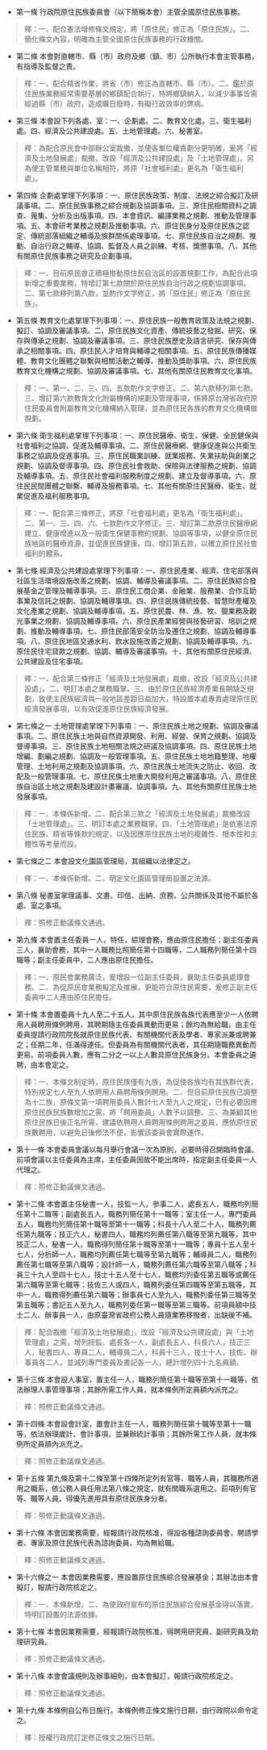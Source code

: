 * 第一條 行政院原住民族委員會（以下簡稱本會）主管全國原住民族事務。

> 釋：一、配合憲法增修條文規定，將「原住民」修正為「原住民族」。二、簡化條文內容，明確為主管全國原住民族事務的行政機關。

* 第二條 本會對直轄市、縣（市）政府及鄉（鎮、市）公所執行本會主管事務，有指導及監督之責。

> 釋：一、配合精省作業，將省（市）修正為直轄市、縣（市）。二、鑑於原住民族業務經常需要基層的鄉鎮配合執行，特將鄉鎮納入，以減少事事皆需經過縣（市）政府，造成曠日廢時，有礙行政效率的弊病。

* 第三條 本會設下列各處、室：一、企劃處。二、教育文化處。三、衛生福利處。四、經濟及公共建設處。五、土地管理處。六、秘書室。

> 釋：為配合原民會中部辦公室裁撤，並使各單位權責劃分更明確，爰將「經濟及土地發展處」裁撤，改設「經濟及公共建設處」及「土地管理處」。另為使主管業務與單位名稱相符，將原「社會福利處」更名為「衛生福利處」。

* 第四條 企劃處掌理下列事項：一、原住民族政策、制度、法規之綜合擬訂及研議事項。二、原住民族事務之綜合規劃及協調事項。三、原住民相關資料之調查、蒐集、分析及出版事項。四、本會資訊、編譯業務之規劃、推動及管理事項。五、本會研考業務之規劃及推動事項。六、原住民身分及原住民族之認定、傳統部落組織之輔導及族群關係處理事項。七、原住民族自治之規劃、推動、自治行政之輔導、協調、監督及人員之訓練、考核、獎懲事項。八、其他有關原住民族事務之研究及企劃事項。

> 釋：一、目前原民會正積極推動原住民自治區的設置規劃工作，為配合此項新增之重要業務，特增訂第七款關於原住民族自治行政之規劃協調事項。二、第七款移列第八款，並酌作文字修正，將「原住民」修正為「原住民族」。

* 第五條 教育文化處掌理下列事項：一、原住民族一般教育政策及法規之規劃、擬訂、協調及審議事項。二、原住民族文化資產、傳統技藝之發掘、研究、保存與傳承之規劃、協調及審議事項。三、原住民族歷史及語言研究、保存與傳承之相關事項。四、原住民人才培育與輔導之相關事項。五、原住民族傳播媒體、教育文化團體之聯繫與相關活動之輔導、推動及獎助事項。六、原住民族教育文化機構之規劃、協調及審議事項。七、其他有關原住民教育文化事項。

> 釋：一、第一、二、三、四、五款酌作文字修正。二、第六款移列第七款。三、增訂第六款教育文化附屬機構的規劃及管理事項，係將原台灣省政府原住民委員會附屬教育文化機構納入管理，並為原住民各族的教育文化機構做挸劃。

* 第六條 衛生福利處掌理下列事項：一、原住民醫療、衛生、保健、全民健保與社會福利之協調、促進及輔導事項。二、原住民醫療網、健康促進與公共衛生事務之協調及促進事項。三、原住民職業訓練、就業服務、失業扶助與創業之規劃、協調及督導事項。四、原住民社會救助、保險與法律服務之規劃、協調及輔導事項。五、原住民社會福利服務制度之規劃、建立及督導事項。六、原住民民間團體之聯繫、輔導及服務事項。七、其他有關原住民醫療、衛生、就業促進及福利服務事項。

> 釋：一、配合第三條修正，將原「社會福利處」更名為「衛生福利處」。二、第一、三、四、六、七款酌作文字修正。三、增訂第二款原住民醫療網建立、健康增進以及一般衛生保健事務的規劃、協調等事項，以健全原住民族地區的醫療資源，並促進民族健康。四、增訂第五款，以確立原住民社會福利的體系。

* 第七條 經濟及公共建設處掌理下列事項：一、原住民產業、經濟、住宅部落與社區生活環境設施改善之規劃、協調、輔導及審議事項。二、原住民族綜合發展基金之管理及輔導事項。三、原住民工商企業、金融業、服務業、合作互助事業及信託之規劃、協調及輔導事項。四、原住民族傳統技藝、智慧財產權及文化產業之規劃、協調及輔導事項。五、原住民農、林、漁、牧、獵業務及觀光事業之規劃、協調及輔導事項。六、原住民產業經營與技藝研習、培訓之規劃、推動及輔導事項。七、原住民部落安全防治及遷住之規劃、協調及輔導事項。八、原住民地區交通水利、飲水設施改善之規劃、協調及輔導事項。九、原住民住宅貸款之規劃、協調、輔導及審議事項。十、其他有關原住民經濟、公共建設及住宅事項。

> 釋：一、配合第三條修正「經濟及土地發展處」裁撤，改設「經濟及公共建設處」。二、明訂本處之業務職掌。三、由於原住民族經濟產業長期缺乏規劃，致使主民族經濟與一般地區差距日益加大，特設置本處專責處理原住民經濟發展事項，以有效促進原住民族經濟發展。

* 第七條之一 土地管理處掌理下列事項：一、原住民族土地之規劃、協調及審議事項。二、原住民族土地與自然資源開發、利用、經營、保育之規劃、協調及督導事項。三、原住民族土地相關法規之研議及協調事項。四、原住民族土地增編、劃編之規劃、協調及一般管理事項。五、原住民族土地地籍整理、地權管理、土地利用之規劃及協調事項。六、原住民族土地流失之防止、收回、改配及一般管理事項。七、原住民族土地重大開發利用之審議事項。八、原住民族自治區土地之規劃及建設計畫審議、協調事項。九、其他有關原住民族土地發展事項。

> 釋：一、本條係新增。二、配合第三款之「經濟及土地發展處」裁撤改設「土地管理處」。三、明訂本處之業務職掌。四、「土地管理處」是依憲法原住民族、精省等條款的規定，以及因應原住民族土地的複雜性、根本性和主體性等考量而設。

* 第七條之二 本會設文化園區管理局，其組織以法律定之。

> 釋：一、本條係新增。二、明定文化園區管理局設置之法源。

* 第八條 秘書室掌理議事、文書、印信、出納、庶務、公共關係及其他不屬於各處、室之事項。

> 釋：照修正動議條文通過。

* 第九條 本會置主任委員一人，特任，綜理會務，應由原住民擔任；副主任委員三人，襄助會務，其中一人職務比照簡任第十四職等，二人職務列簡任第十四職等；副主任委員中，二人應由原住民擔任。

> 釋：一、原民會業務廣泛，爰增設一位副主任委員，襄助主任委員處理會務。二、為促原民會業務擬定及推展，更能符合原住民需要，爰修正副主任委員中二人應由原住民擔任。

* 第十條 本會置委員十九人至二十五人，其中原住民族各族代表應至少一人依聘用人員聘用條例聘用，其聘期隨主任委員異動而更易；餘均為無給職，由主任委員提請行政院院長就原住民族代表、有關機關代表及學者、專家派兼或聘兼之；任期二年，任滿得連任。但委員為有關機關代表者，其任期隨職務異動而更易。前項委員人數，應有二分之一以上人數具原住民族身分。本會委員之遴聘，由本會定之。

> 釋：一、本條文制定時，原住民族僅有九族，為促使各族均有其族群代表，特別規定七人至九人依聘用人員聘用條例聘用。二、但目前原住民族已調整為十二族，原條文第一項聘用委員人數計七人至九人之規定，已有必要因應原住民族民族數增加之需，將「聘用委員」人數予以調整。三、為兼顧其他原住民族日後正名所需，建議依聘用人員聘用條例聘用之委員，應依原住民族數聘用，以避免日後修法不便，影響該委員會實際運作。

* 第十一條 本會委員會議以每月舉行會議一次為原則，必要時得召開臨時會議。前項會議以主任委員為主席，主任委員因故不能出席時，指定副主任委員一人代理之。

> 釋：照修正動議條文通過。

* 第十二條 本會置主任秘書一人，技監一人，參事二人，處長五人，職務均列簡任第十二職等；副處長五人，職務列簡任第十一職等；室主任一人，專門委員五人，職務均列簡任第十職等至第十一職等；科長十八人至二十人，職務列薦任第九職等；技正六人，秘書四人，職務均列薦任第八職等至第九職等，其中技正二人，秘書一人，職務得列簡任第十職等至第十一職等；專員十五人至十七人，分析師一人，職務均列薦任第七職等至第九職等；輔導員二人，職務列薦任第七職等至第八職等；設計師一人，職務列薦任第六職等至第八職等；科員三十九人至四十七人，技士十五人至十七人，職務均列委任第五職等或薦任第六職等至第七職等；技佐三人或四人，職務列委任第四職等至第五職等，其中一人，職務得列薦任第六職等；辦事員七人至九人，職務列委任第三職等至第五職等；書記五人至九人，職務列委任第一職等至第三職等。前項員額中技士二人、辦事員一人，由原臺灣省政府公務人員隨業務移撥者，出缺後不補。

> 釋：配合裁撤「經濟及土地發展處」，改設「經濟及公共建設處」與「土地管理處」之需，增列技監、處長各一人，副處長五人，科長六人，技正三人，秘書四人、專員二人，輔導員二人，科員十三人，技士十人，技佐、辦事員各二人，並減列專門委員及書記各一人，總計增列四十九名員額。

* 第十三條 本會設人事室，置主任一人，職務列簡任第十職等至第十一職等，依法辦理人事管理事項；其餘所需工作人員，就本條例所定員額內派充之。

> 釋：照修正動議條文通過。

* 第十四條 本會設會計室，置會計主任一人，職務列簡任第十職等至第十一職等，依法辦理歲計、會計事項，並兼辦統計事項；其餘所需工作人員，就本條例所定員額內派充之。

> 釋：照修正動議條文通過。

* 第十五條 第九條及第十二條至第十四條所定列有官等、職等人員，其職務所適用之職系，依公務人員任用法第八條之規定，就有關職系選用之。前項列有官等、職等人員，得優先進用具有原住民族身分者。

> 釋：照修正動議條文通過。

* 第十六條 本會因業務需要，經報請行政院核准，得設各種諮詢委員會，聘請學者、專家及原住民族代表為諮詢委員，均為無給職。

> 釋：照修正動議條文通過。

* 第十六條之一 本會因業務需要，應設置原住民族綜合發展基金；其辦法由本會擬訂，報請行政院核定之。

> 釋：一、本條新增。二、為使政府宣布的原住民族綜合發展基金得以落實，特明訂設置的法源依據。

* 第十七條 本會因業務需要，經報請行政院核准，得聘用研究員、副研究員及助理研究員。

> 釋：照修正動議條文通過。

* 第十八條 本會會議規則及辦事細則，由本會擬訂，報請行政院核定之。

> 釋：照修正動議條文通過。

* 第十九條 本條例自公布日施行。本條例修正條文施行日期，由行政院以命令定之。

> 釋：授權行政院訂定修正條文之施行日期。

